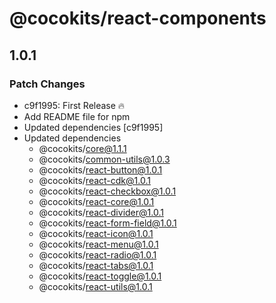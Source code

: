 # @cocokits/react-components

## 1.0.1

### Patch Changes

- c9f1995: First Release 🔥
- Add README file for npm
- Updated dependencies [c9f1995]
- Updated dependencies
  - @cocokits/core@1.1.1
  - @cocokits/common-utils@1.0.3
  - @cocokits/react-button@1.0.1
  - @cocokits/react-cdk@1.0.1
  - @cocokits/react-checkbox@1.0.1
  - @cocokits/react-core@1.0.1
  - @cocokits/react-divider@1.0.1
  - @cocokits/react-form-field@1.0.1
  - @cocokits/react-icon@1.0.1
  - @cocokits/react-menu@1.0.1
  - @cocokits/react-radio@1.0.1
  - @cocokits/react-tabs@1.0.1
  - @cocokits/react-toggle@1.0.1
  - @cocokits/react-utils@1.0.1
